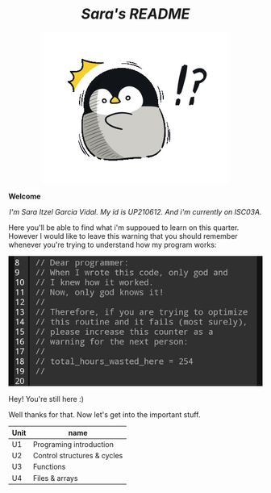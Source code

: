 

<center> 

# _Sara's README_ 
![gif](U1/imagenes/pengu.gif) </center>



**Welcome** 

<center>

_I'm Sara Itzel Garcia Vidal. My id is UP210612. And i'm currently on ISC03A._</center>

Here you'll be able to find what i'm suppoued to learn on this quarter. However I would like to leave this warning that you should remember whenever you're trying to understand how my program works: 

![advertencia](U1/imagenes/advertencia.jpg)

Hey! You're still here :)

Well thanks for that. Now let's get into the important stuff. 

| Unit | name  |
| ----- | ------ |
| U1 |  Programing introduction|
| U2  | Control structures & cycles|
| U3 |  Functions |
| U4 | Files & arrays | 


